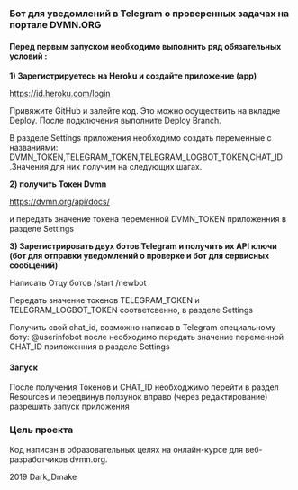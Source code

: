 ### Бот для уведомлений в Telegram о проверенных задачах на портале DVMN.ORG


#### Перед первым запуском необходимо выполнить ряд обязательных условий :

<b>1) Зарегистрируетесь на Heroku и создайте приложение (app) </b>

https://id.heroku.com/login


Привяжите GitHub и залейте код.
Это  можно осуществить на вкладке Deploy. После подключения выполните Deploy Branch.

В разделе Settings приложения необходимо создать переменные с названиями:
DVMN_TOKEN,TELEGRAM_TOKEN,TELEGRAM_LOGBOT_TOKEN,CHAT_ID .Значения для них получим на следующих шагах. 






<b>2) получить Токен Dvmn </b>

https://dvmn.org/api/docs/

и передать значение токена переменной DVMN_TOKEN приложенния в разделе Settings 



<b>3) Зарегистрировать двух ботов Telegram  и получить их API ключи (бот для отправки уведомлений о проверке и бот для сервисных сообщений) </b>

Написать Отцу ботов
/start
/newbot

Передать значение токенов TELEGRAM_TOKEN и TELEGRAM_LOGBOT_TOKEN соответсвенно, в разделе Settings

Получить свой chat_id, возможно написав в Telegram специальному боту: @userinfobot после необходимо
передать значение переменной CHAT_ID приложенния в разделе Settings


#### Запуск
После получения Токенов и  CHAT_ID  необходжимо перейти в раздел Resources и передвинув ползунок вправо (через редактирование) разрешить запуск приложения 

### Цель проекта

Код написан в образовательных целях на онлайн-курсе для веб-разработчиков dvmn.org.

2019 Dark_Dmake
